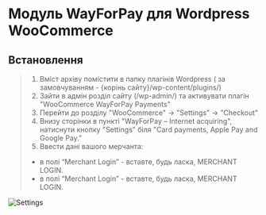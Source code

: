 Модуль WayForPay для Wordpress WooCommerce
=======

Встановлення
-------
>1. Вміст архіву помістити в папку плагінів Wordpress ( за замовчуванням - {корінь сайту}/wp-content/plugins/)
>2. Зайти в адмін розділ сайту (/wp-admin/) та активувати плагін "WooCommerce WayForPay Payments"
>3. Перейти до розділу "WooCommerce" -> "Settings" -> "Checkout"
>4. Внизу сторінки в пункті "WayForPay – Internet acquiring", натиснути кнопку "Settings" біля "Card payments, Apple Pay and Google Pay."
>5. Ввести дані вашого мерчанта:
>   - в полі “Merchant Login”      - вставте, будь ласка, MERCHANT LOGIN.
>   - в полі “Merchant Login”      - вставте, будь ласка, MERCHANT LOGIN.
>   

![Settings](https://github.com/wayforpay/Word-Press-Woocommerce/blob/master/settings.png)
